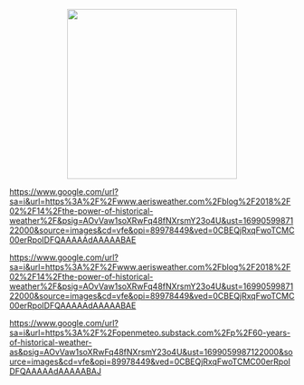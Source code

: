 <p align="center">
<img src="https://img2.rtve.es/v/5427304?w=1600&preview=1572458814211.jpg"  height=300>
</p>

https://www.google.com/url?sa=i&url=https%3A%2F%2Fwww.aerisweather.com%2Fblog%2F2018%2F02%2F14%2Fthe-power-of-historical-weather%2F&psig=AOvVaw1soXRwFq48fNXrsmY23o4U&ust=1699059987122000&source=images&cd=vfe&opi=89978449&ved=0CBEQjRxqFwoTCMC00erRpoIDFQAAAAAdAAAAABAE


https://www.google.com/url?sa=i&url=https%3A%2F%2Fwww.aerisweather.com%2Fblog%2F2018%2F02%2F14%2Fthe-power-of-historical-weather%2F&psig=AOvVaw1soXRwFq48fNXrsmY23o4U&ust=1699059987122000&source=images&cd=vfe&opi=89978449&ved=0CBEQjRxqFwoTCMC00erRpoIDFQAAAAAdAAAAABAE

https://www.google.com/url?sa=i&url=https%3A%2F%2Fopenmeteo.substack.com%2Fp%2F60-years-of-historical-weather-as&psig=AOvVaw1soXRwFq48fNXrsmY23o4U&ust=1699059987122000&source=images&cd=vfe&opi=89978449&ved=0CBEQjRxqFwoTCMC00erRpoIDFQAAAAAdAAAAABAJ


